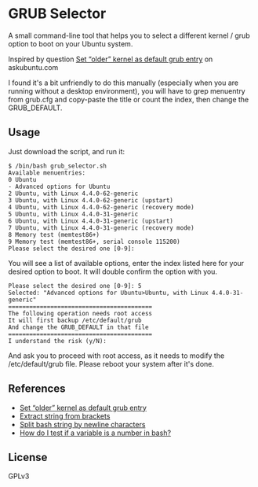 GRUB Selector
===========
A small command-line tool that helps you to select a different kernel / grub option to boot on your Ubuntu system.

Inspired by question [Set “older” kernel as default grub entry](http://askubuntu.com/questions/216398/set-older-kernel-as-default-grub-entry) on askubuntu.com

I found it's a bit unfriendly to do this manually (especially when you are running without a desktop environment), you will have to grep menuentry from grub.cfg and copy-paste the title or count the index, then change the GRUB_DEFAULT. 

## Usage
Just download the script, and run it:

    $ /bin/bash grub_selector.sh
    Available menuentries:
    0 Ubuntu
    - Advanced options for Ubuntu
    2 Ubuntu, with Linux 4.4.0-62-generic
    3 Ubuntu, with Linux 4.4.0-62-generic (upstart)
    4 Ubuntu, with Linux 4.4.0-62-generic (recovery mode)
    5 Ubuntu, with Linux 4.4.0-31-generic
    6 Ubuntu, with Linux 4.4.0-31-generic (upstart)
    7 Ubuntu, with Linux 4.4.0-31-generic (recovery mode)
    8 Memory test (memtest86+)
    9 Memory test (memtest86+, serial console 115200)
    Please select the desired one [0-9]:

You will see a list of available options, enter the index listed here for your desired option to boot. It will double confirm the option with you.

    Please select the desired one [0-9]: 5
    Selected: "Advanced options for Ubuntu>Ubuntu, with Linux 4.4.0-31-generic"
    =========================================
    The following operation needs root access
    It will first backup /etc/default/grub
    And change the GRUB_DEFAULT in that file
    =========================================
    I understand the risk (y/N): 

And ask you to proceed with root access, as it needs to modify the /etc/default/grub file. Please reboot your system after it's done.

## References

 - [Set “older” kernel as default grub entry](http://askubuntu.com/questions/216398/set-older-kernel-as-default-grub-entry)
 - [Extract string from brackets](http://stackoverflow.com/questions/7209629/extract-string-from-brackets)
 - [Split bash string by newline characters](http://stackoverflow.com/questions/19771965/split-bash-string-by-newline-characters)
 - [How do I test if a variable is a number in bash?](http://stackoverflow.com/questions/806906/how-do-i-test-if-a-variable-is-a-number-in-bash)

## License
GPLv3

